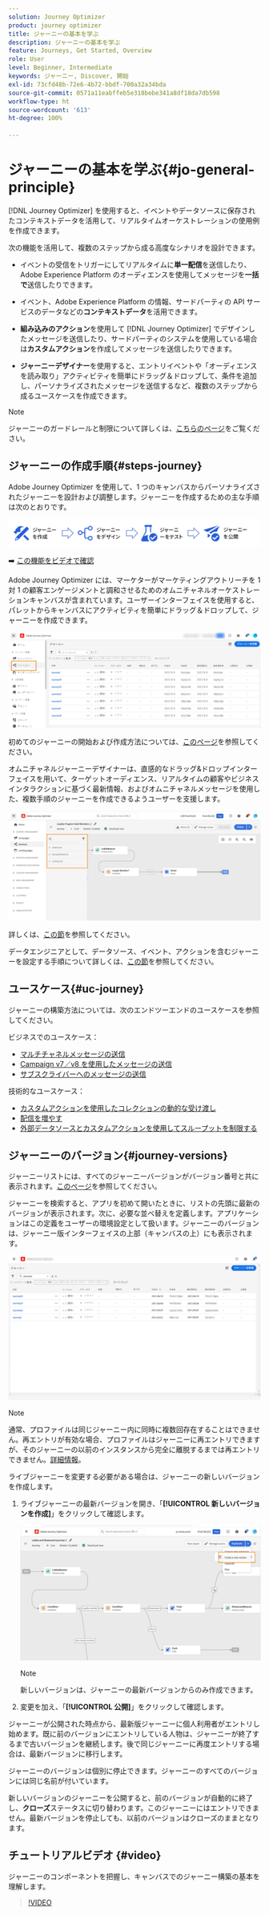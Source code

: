```yaml
---
solution: Journey Optimizer
product: journey optimizer
title: ジャーニーの基本を学ぶ
description: ジャーニーの基本を学ぶ
feature: Journeys, Get Started, Overview
role: User
level: Beginner, Intermediate
keywords: ジャーニー, Discover, 開始
exl-id: 73cfd48b-72e6-4b72-bbdf-700a32a34bda
source-git-commit: 0571a11eabffeb5e318bebe341a8df18da7db598
workflow-type: ht
source-wordcount: '613'
ht-degree: 100%

---
```



# ジャーニーの基本を学ぶ{#jo-general-principle}

[!DNL Journey Optimizer] を使用すると、イベントやデータソースに保存されたコンテキストデータを活用して、リアルタイムオーケストレーションの使用例を作成できます。

次の機能を活用して、複数のステップから成る高度なシナリオを設計できます。

* イベントの受信をトリガーにしてリアルタイムに&#x200B;**単一配信**&#x200B;を送信したり、Adobe Experience Platform のオーディエンスを使用してメッセージを&#x200B;**一括で**&#x200B;送信したりできます。

* イベント、Adobe Experience Platform の情報、サードパーティの API サービスのデータなどの&#x200B;**コンテキストデータ**&#x200B;を活用できます。

* **組み込みのアクション**&#x200B;を使用して [!DNL Journey Optimizer] でデザインしたメッセージを送信したり、サードパーティのシステムを使用している場合は&#x200B;**カスタムアクション**&#x200B;を作成してメッセージを送信したりできます。

* **ジャーニーデザイナー**&#x200B;を使用すると、エントリイベントや「オーディエンスを読み取り」アクティビティを簡単にドラッグ＆ドロップして、条件を追加し、パーソナライズされたメッセージを送信するなど、複数のステップから成るユースケースを作成できます。

>[!NOTE]
>
>ジャーニーのガードレールと制限について詳しくは、[こちらのページ](../start/guardrails.md)をご覧ください。

## ジャーニーの作成手順{#steps-journey}

Adobe Journey Optimizer を使用して、1 つのキャンバスからパーソナライズされたジャーニーを設計および調整します。ジャーニーを作成するための主な手順は次のとおりです。

![](assets/journey-creation-process.png)

➡️ [この機能をビデオで確認](#video)

Adobe Journey Optimizer には、マーケターがマーケティングアウトリーチを 1 対 1 の顧客エンゲージメントと調和させるためのオムニチャネルオーケストレーションキャンバスが含まれています。ユーザーインターフェイスを使用すると、パレットからキャンバスにアクティビティを簡単にドラッグ＆ドロップして、ジャーニーを作成できます。

![](assets/interface-journeys.png)

 初めてのジャーニーの開始および作成方法については、[このページ](journey-gs.md)を参照してください。

オムニチャネルジャーニーデザイナーは、直感的なドラッグ&amp;ドロップインターフェイスを用いて、ターゲットオーディエンス、リアルタイムの顧客やビジネスインタラクションに基づく最新情報、およびオムニチャネルメッセージを使用した、複数手順のジャーニーを作成できるようユーザーを支援します。

![](assets/journey38.png)

詳しくは、[この節](using-the-journey-designer.md)を参照してください。

データエンジニアとして、データソース、イベント、アクションを含むジャーニーを設定する手順について詳しくは、[この節](../configuration/about-data-sources-events-actions.md)を参照してください。


## ユースケース{#uc-journey}

ジャーニーの構築方法については、次のエンドツーエンドのユースケースを参照してください。

ビジネスでのユースケース：

* [マルチチャネルメッセージの送信](journeys-uc.md)
* [Campaign v7／v8 を使用したメッセージの送信](ajo-ac.md)
* [サブスクライバーへのメッセージの送信](message-to-subscribers-uc.md)

技術的なユースケース：

* [カスタムアクションを使用したコレクションの動的な受け渡し](collections.md)
* [配信を増やす](ramp-up-deliveries-uc.md)
* [外部データソースとカスタムアクションを使用してスループットを制限する](limit-throughput.md)

## ジャーニーのバージョン{#journey-versions}

ジャーニーリストには、すべてのジャーニーバージョンがバージョン番号と共に表示されます。[このページ](../building-journeys/using-the-journey-designer.md)を参照してください。

ジャーニーを検索すると、アプリを初めて開いたときに、リストの先頭に最新のバージョンが表示されます。次に、必要な並べ替えを定義します。アプリケーションはこの定義をユーザーの環境設定として扱います。ジャーニーのバージョンは、ジャーニー版インターフェイスの上部（キャンバスの上）にも表示されます。

![](assets/journeyversions1.png)

>[!NOTE]
>
>通常、プロファイルは同じジャーニー内に同時に複数回存在することはできません。再エントリが有効な場合、プロファイルはジャーニーに再エントリできますが、そのジャーニーの以前のインスタンスから完全に離脱するまでは再エントリできません。[詳細情報](end-journey.md)。

ライブジャーニーを変更する必要がある場合は、ジャーニーの新しいバージョンを作成します。

1. ライブジャーニーの最新バージョンを開き、「**[!UICONTROL 新しいバージョンを作成]**」をクリックして確認します。

   ![](assets/journeyversions2.png)

   >[!NOTE]
   >
   >新しいバージョンは、ジャーニーの最新バージョンからのみ作成できます。

1. 変更を加え、「**[!UICONTROL 公開]**」をクリックして確認します。

ジャーニーが公開された時点から、最新版ジャーニーに個人利用者がエントリし始めます。既に前のバージョンにエントリしている人物は、ジャーニーが終了するまで古いバージョンを継続します。後で同じジャーニーに再度エントリする場合は、最新バージョンに移行します。

ジャーニーのバージョンは個別に停止できます。ジャーニーのすべてのバージョンには同じ名前が付いています。

新しいバージョンのジャーニーを公開すると、前のバージョンが自動的に終了し、**クローズ**&#x200B;ステータスに切り替わります。このジャーニーにはエントリできません。最新バージョンを停止しても、以前のバージョンはクローズのままとなります。

## チュートリアルビデオ {#video}

ジャーニーのコンポーネントを把握し、キャンバスでのジャーニー構築の基本を理解します。

>[!VIDEO](https://video.tv.adobe.com/v/3424996?quality=12)
